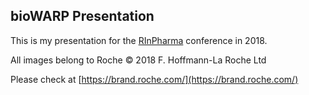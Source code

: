 ## bioWARP Presentation

This is my presentation for the [RInPharma](http://rinpharma.com) conference in 2018.

All images belong to Roche © 2018 F. Hoffmann-La Roche Ltd

Please check at [https://brand.roche.com/](https://brand.roche.com/)